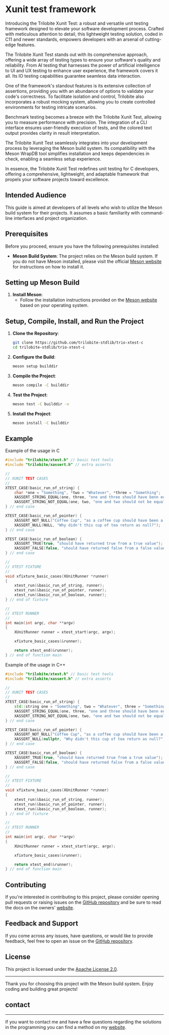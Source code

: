 # Xunit test framework

Introducing the Trilobite Xunit Test: a robust and versatile unit testing framework designed to elevate your software development process. Crafted with meticulous attention to detail, this lightweight testing solution, coded in C11 and newer standards, empowers developers with an arsenal of cutting-edge features.

The Trilobite Xunit Test stands out with its comprehensive approach, offering a wide array of testing types to ensure your software's quality and reliability. From AI testing that harnesses the power of artificial intelligence to UI and UX testing to enhance user experience, the framework covers it all. Its IO testing capabilities guarantee seamless data interaction.

One of the framework's standout features is its extensive collection of assertions, providing you with an abundance of options to validate your code's correctness. To facilitate isolation and control, Trilobite also incorporates a robust mocking system, allowing you to create controlled environments for testing intricate scenarios.

Benchmark testing becomes a breeze with the Trilobite Xunit Test, allowing you to measure performance with precision. The integration of a CLI interface ensures user-friendly execution of tests, and the colored text output provides clarity in result interpretation.

The Trilobite Xunit Test seamlessly integrates into your development process by leveraging the Meson build system. Its compatibility with the Meson WrapDB tool simplifies installation and keeps dependencies in check, enabling a seamless setup experience.

In essence, the Trilobite Xunit Test redefines unit testing for C developers, offering a comprehensive, lightweight, and adaptable framework that propels your software projects toward excellence.

## Intended Audience

This guide is aimed at developers of all levels who wish to utilize the Meson build system for their projects. It assumes a basic familiarity with command-line interfaces and project organization.

## Prerequisites

Before you proceed, ensure you have the following prerequisites installed:

- **Meson Build System**: The project relies on the Meson build system. If you do not have Meson installed, please visit the official [Meson website](https://mesonbuild.com/Getting-meson.html) for instructions on how to install it.

## Setting up Meson Build

1. **Install Meson**:
   - Follow the installation instructions provided on the [Meson website](https://mesonbuild.com/Getting-meson.html) based on your operating system.

## Setup, Compile, Install, and Run the Project

1. **Clone the Repository**:
   ```bash
   git clone https://github.com/trilobite-stdlib/trio-xtest-c
   cd trilobite-stdlib/trio-xtest-c
   ```

2. **Configure the Build**:
   ```bash
   meson setup builddir
   ```

3. **Compile the Project**:
   ```bash
   meson compile -C builddir
   ```

4. **Test the Project**:
   ```bash
   meson test -C builddir -v
   ```

5. **Install the Project**:
   ```bash
   meson install -C builddir
   ```

## Example

Example of the usage in C

```c
#include "trilobite/xtest.h" // basic test tools
#include "trilobite/xassert.h" // extra asserts

//
// XUNIT TEST CASES
//
XTEST_CASE(basic_run_of_string) {
    char *one = "Something", *two = "Whatever", *three = "Something";
    XASSERT_STRING_EQUAL(one, three, "one and three should have benn equal");
    XASSERT_STRING_NOT_EQUAL(one, two, "one and two should not be equal");
} // end case

XTEST_CASE(basic_run_of_pointer) {
    XASSERT_NOT_NULL("Coffee Cup", "as a coffee cup should have been a non null value");
    XASSERT_NULL(NULL, "Why didn't this cup of tea return as null?");
} // end case

XTEST_CASE(basic_run_of_boolean) {
    XASSERT_TRUE(true, "should have returned true from a true value");
    XASSERT_FALSE(false, "should have returned false from a false value");
} // end case

//
// XTEST FIXTURE
//
void xfixture_basic_cases(XUnitRunner *runner)
{
    xtest_run(&basic_run_of_string, runner);
    xtest_run(&basic_run_of_pointer, runner);
    xtest_run(&basic_run_of_boolean, runner);
} // end of fixture

//
// XTEST RUNNER
//
int main(int argc, char **argv)
{
    XUnitRunner runner = xtest_start(argc, argv);

    xfixture_basic_cases(&runner);

    return xtest_end(&runner);
} // end of function main
```

Example of the usage in C++

```cpp
#include "trilobite/xtest.h" // basic test tools
#include "trilobite/xassert.h" // extra asserts

//
// XUNIT TEST CASES
//
XTEST_CASE(basic_run_of_string) {
    std::string one = "Something", two = "Whatever", three = "Something";
    XASSERT_STRING_EQUAL(one, three, "one and three should have benn equal");
    XASSERT_STRING_NOT_EQUAL(one, two, "one and two should not be equal");
} // end case

XTEST_CASE(basic_run_of_pointer) {
    XASSERT_NOT_NULL("Coffee Cup", "as a coffee cup should have been a non null value");
    XASSERT_NULL(nullptr, "Why didn't this cup of tea return as null?");
} // end case

XTEST_CASE(basic_run_of_boolean) {
    XASSERT_TRUE(true, "should have returned true from a true value");
    XASSERT_FALSE(false, "should have returned false from a false value");
} // end case

//
// XTEST FIXTURE
//
void xfixture_basic_cases(XUnitRunner *runner)
{
    xtest_run(&basic_run_of_string, runner);
    xtest_run(&basic_run_of_pointer, runner);
    xtest_run(&basic_run_of_boolean, runner);
} // end of fixture

//
// XTEST RUNNER
//
int main(int argc, char **argv)
{
    XUnitRunner runner = xtest_start(argc, argv);

    xfixture_basic_cases(&runner);

    return xtest_end(&runner);
} // end of function main
```

## Contributing

If you're interested in contributing to this project, please consider opening pull requests or raising issues on the [GitHub repository](https://github.com/trilobite-stdlib/trio-xtest-c) and be sure to read the docs on the owners' [website](https://trilobite.code.blog).

## Feedback and Support

If you come across any issues, have questions, or would like to provide feedback, feel free to open an issue on the [GitHub repository](https://github.com/trilobite-stdlib/trio-xtest-c/issues).

## License

This project is licensed under the [Apache License 2.0](LICENSE).

---

Thank you for choosing this project with the Meson build system. Enjoy coding and building great projects!

## contact

* * *

If you want to contact me and have a few questions
regarding the solutions in the programming you can
find a method on my [website](https://trilobite.code.blog/contact/).
